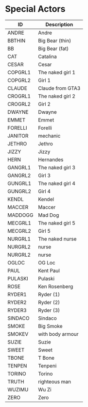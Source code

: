 # Special Actors

| ID      | Description      |
| ------- | ---------------- |
| ANDRE   | Andre            |
| BBTHIN  | Big Bear (thin)  |
| BB      | Big Bear (fat)   |
| CAT     | Catalina         |
| CESAR   | Cesar            |
| COPGRL1 | The naked girl 1 |
| COPGRL2 | Girl 1           |
| CLAUDE  | Claude from GTA3 |
| CROGRL1 | The naked girl 2 |
| CROGRL2 | Girl 2           |
| DWAYNE  | Dwayne           |
| EMMET   | Emmet            |
| FORELLI | Forelli          |
| JANITOR | mechanic         |
| JETHRO  | Jethro           |
| JIZZY   | Jizzy            |
| HERN    | Hernandes        |
| GANGRL1 | The naked girl 3 |
| GANGRL2 | Girl 3           |
| GUNGRL1 | The naked girl 4 |
| GUNGRL2 | Girl 4           |
| KENDL   | Kendel           |
| MACCER  | Maccer           |
| MADDOGG | Mad Dog          |
| MECGRL1 | The naked girl 5 |
| MECGRL2 | Girl 5           |
| NURGRL1 | The naked nurse  |
| NURGRL2 | nurse            |
| NURGRL2 | nurse            |
| OGLOC   | OG Loc           |
| PAUL    | Kent Paul        |
| PULASKI | Pulaski          |
| ROSE    | Ken Rosenberg    |
| RYDER1  | Ryder (1)        |
| RYDER2  | Ryder (2)        |
| RYDER3  | Ryder (3)        |
| SINDACO | Sindaco          |
| SMOKE   | Big Smoke        |
| SMOKEV  | with body armour |
| SUZIE   | Suzie            |
| SWEET   | Sweet            |
| TBONE   | T Bone           |
| TENPEN  | Tenpeni          |
| TORINO  | Torino           |
| TRUTH   | righteous man    |
| WUZIMU  | Wu Zi            |
| ZERO    | Zero             |
